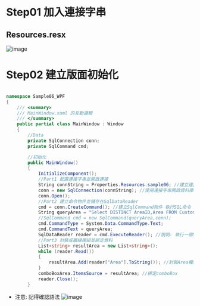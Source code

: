 # Step01 加入連接字串
## Resources.resx
![image](https://github.com/Riley-Shu/WPF-Search_Customers/blob/master/Note/image/N02-P01.png)

# Step02 建立版面初始化
```cs

namespace Sample06_WPF
{
    /// <summary>
    /// MainWindow.xaml 的互動邏輯
    /// </summary>
    public partial class MainWindow : Window
    {
        //Data
        private SqlConnection conn;
        private SqlCommand cmd;

        //初始化
        public MainWindow()
        {
            InitializeComponent();
            //Part1 配置連接字串並開啟連接
            String connString = Properties.Resources.sample06; //建立連接字串物件
            conn = new SqlConnection(connString); //使用連接字串開啟資料庫連接
            conn.Open();
            //Part2 建立命令物件並儲存在SqlDataReader
            cmd = conn.CreateCommand(); //建立SqlCommand物件 執行SQL命令
            String queryArea = "Select DISTINCT AreaID,Area FROM Customers WHERE Area is not Null order by AreaID ASC"; //kEY
            //SqlCommand cmd = new SqlCommand(queryArea,conn);
            cmd.CommandType = System.Data.CommandType.Text;
            cmd.CommandText = queryArea;
            SqlDataReader reader = cmd.ExecuteReader(); //說明: 執行一個SQL查詢並將結果儲存在SqlDataReader物件中，可以從資料來源中擷取查詢結果。
            //Part3 封裝成離線模組並綁定資料
            List<string> resultArea = new List<string>();
            while (reader.Read())
            {
                resultArea.Add(reader["Area"].ToString()); //封裝Area欄位
            }
            comboBoxArea.ItemsSource = resultArea; //綁定comboBox
            reader.Close();
        }
```
- 注意: 記得確認語法
![image](https://github.com/Riley-Shu/WPF-Search_Customers/blob/master/Note/image/N02-P02.png)
